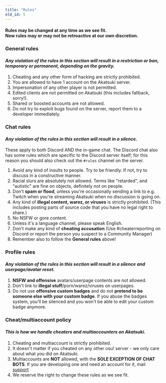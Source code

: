 ```yaml
---
title: "Rules"
old_id: 5
---
```

<h4 class="cenetered">Rules may be changed at any time as we see fit.<br>New rules may or may not be retroactive at our own discretion.</h4>

<h3><i class="game icon"></i> General rules</h3>

#### _Any violation of the rules in this section will result in a **restriction or ban, temporary or permanent**, depending on the gravity._

1. Cheating and any other form of hacking are strictly prohibited.
2. You are allowed to have 1 account on the Akatsuki server.
3. Impersonation of any other player is not permitted.
4. Edited clients are not permitted on Akatsuki (this includes fallback, sorry!).
5. Shared or boosted accounts are not allowed.
6. Do not try to exploit bugs found on the server, report them to a developer immediately.

<h3><i class="comment icon"></i> Chat rules</h3>

#### _Any violation of the rules in this section will result in a **silence**._

These apply to both Discord AND the in-game chat. The Discord chat also has some rules which are specific to the Discord server itself; for this reason you should also check out the `#rules` channel on the server.

1. Avoid any kind of insults to people. Try to be friendly. If not, try to discuss in a constructive manner.
2. Racial slurs are absolutely not allowed. Terms like "retarded", and "autistic" are fine on objects, definitely not on people.
3. Don't **spam or flood**, unless you're occasionally sending a link to e.g. Twitch when you're streaming Akatsuki when no discussion is going on.
4. Any kind of **illegal content, warez, or viruses** is strictly prohibited. (This includes posting parts of source code that you have no legal right to share.)
5. No NSFW or gore content.
6. Unless it's a language channel, please speak English.
7. Don't make any kind of **cheating accusation** (Use #cheaterreporting on Discord or report the person you suspect to a Community Manager)
8. Remember also to follow the **General rules** above!

<h3><i class="user icon"></i> Profile rules</h3>

#### _Any violation of the rules in this section will result in a **silence and userpage/avatar reset**._

1. **NSFW and offensive** avatars/userpage contents are not allowed.
2. Don't link to **illegal stuff**/porn/warez/viruses on userpages.
3. Do not use **offensive custom badges** and do not **pretend to be someone else with your custom badge**. If you abuse the badges system, you'll be silenced and you won't be able to edit your custom badge anymore.

<h3><i class="file text outline icon"></i> Cheat/multiaccount policy</h3>

#### _This is how we handle cheaters and multiaccounters on Akatsuki._

1. Cheating and multiaccount is strictly prohibited.
2. It doesn't matter if you cheated on any other osu! server - we only care about what you did on Akatsuki.
3. Multiaccounts are **NOT** allowed, with the **SOLE EXCEPTION OF CHAT BOTS**.  If you are developing one and need an account for it,  mail [support](mailto:cmyuiosu@gmail.com)
4. We reserve the right to change these rules as we see fit.